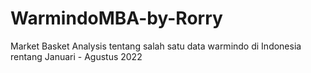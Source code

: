 # WarmindoMBA-by-Rorry
Market Basket Analysis tentang salah satu data warmindo di Indonesia rentang Januari - Agustus 2022
